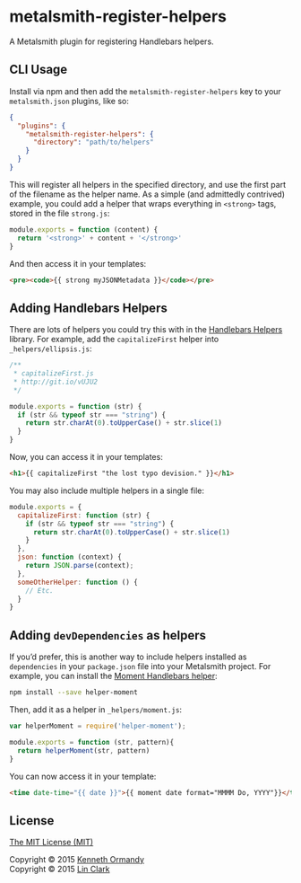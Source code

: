 # metalsmith-register-helpers

A Metalsmith plugin for registering Handlebars helpers.

## CLI Usage

Install via npm and then add the `metalsmith-register-helpers` key to your `metalsmith.json` plugins, like so:

```json
{
  "plugins": {
    "metalsmith-register-helpers": {
      "directory": "path/to/helpers"
    }
  }
}
```

This will register all helpers in the specified directory, and use the first part of the filename as the helper name. As a simple (and admittedly contrived) example, you could add a helper that wraps everything in `<strong>` tags, stored in the file `strong.js`:

```js
module.exports = function (content) {
  return '<strong>' + content + '</strong>'
}
```

And then access it in your templates:

```html
<pre><code>{{ strong myJSONMetadata }}</code></pre>
```

## Adding Handlebars Helpers

There are lots of helpers you could try this with in the [Handlebars Helpers](https://github.com/assemble/handlebars-helpers) library. For example, add the `capitalizeFirst` helper into `_helpers/ellipsis.js`:

```js
/**
 * capitalizeFirst.js
 * http://git.io/vUJU2
 */

module.exports = function (str) {
  if (str && typeof str === "string") {
    return str.charAt(0).toUpperCase() + str.slice(1)
  }
}
```

Now, you can access it in your templates:

```html
<h1>{{ capitalizeFirst "the lost typo devision." }}</h1>
```

You may also include multiple helpers in a single file:

```js
module.exports = {
  capitalizeFirst: function (str) {
    if (str && typeof str === "string") {
      return str.charAt(0).toUpperCase() + str.slice(1)
    }
  },
  json: function (context) {
    return JSON.parse(context);
  },
  someOtherHelper: function () {
    // Etc.
  }
}
```

## Adding `devDependencies` as helpers

If you’d prefer, this is another way to include helpers installed as `dependencies` in your `package.json` file into your Metalsmith project. For example, you can install the [Moment Handlebars helper](https://www.npmjs.com/package/helper-moment):

```sh
npm install --save helper-moment
```

Then, add it as a helper in `_helpers/moment.js`:

```js
var helperMoment = require('helper-moment');

module.exports = function (str, pattern){
  return helperMoment(str, pattern)
}
```

You can now access it in your template:

```html
<time date-time="{{ date }}">{{ moment date format="MMMM Do, YYYY"}}</time>
```

## License

[The MIT License (MIT)](LICENSE.md)

Copyright © 2015 [Kenneth Ormandy](http://kennethormandy.com)<br/>
Copyright © 2015 [Lin Clark](http://lin-clark.com/)
